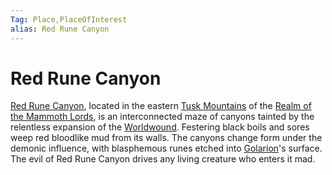```yaml
---
Tag: Place,PlaceOfInterest
alias: Red Rune Canyon
---
```

# Red Rune Canyon
[Red Rune Canyon](https://pathfinderwiki.com/wiki/Red_Rune_Canyon), located in the eastern [Tusk Mountains](questforthefrozenflame/docs/Backstory/Places/Geographical-Features/Tusk-Mountains.md) of the [Realm of the Mammoth Lords](questforthefrozenflame/docs/Backstory/Places/Realm-of-the-Mammoth-Lords.md), is an interconnected maze of canyons tainted by the relentless expansion of the [Worldwound](questforthefrozenflame/docs/Backstory/Places/Worldwound.md). Festering black boils and sores weep red bloodlike mud from its walls. The canyons change form under the demonic influence, with blasphemous runes etched into [Golarion](questforthefrozenflame/docs/Backstory/Places/Golarion.md)'s surface. The evil of Red Rune Canyon drives any living creature who enters it mad.